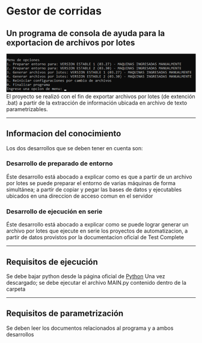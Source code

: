 # Gestor de corridas
## Un programa de consola de ayuda para la exportacion de archivos por lotes
![Imagen del programa de consola](/Images/imagenPrograma.png?raw=true "Programa de consola")
El proyecto se realizó con el fin de exportar archivos por lotes (de extención .bat) a partir de la extracción
de información ubicada en archivo de texto parametrizables.

***
## Informacion del conocimiento
Los dos desarrollos que se deben tener en cuenta son:
### Desarrollo de preparado de entorno
Éste desarrollo está abocado a explicar como es que a partir de un archivo por lotes se puede preparar el entorno
de varias máquinas de forma simultánea; a partir de copiar y pegar las bases de datos y ejecutables ubicados
en una direccion de acceso comun en el servidor
### Desarrollo de ejecución en serie
Éste desarrollo está abocado a explicar como se puede lograr generar un archivo por lotes que ejecute en serie
los proyectos de automatizacion, a partir de datos provistos por la documentacion oficial de Test Complete

***
## Requisitos de ejecución
Se debe bajar python desde la página oficial de [Python](https://www.python.org/downloads/)
Una vez descargado; se debe ejecutar el archivo MAIN.py contenido dentro de la carpeta

***
## Requisitos de parametrización
Se deben leer los documentos relacionados al programa y a ambos desarrollos
